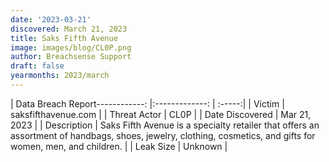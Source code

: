 ```yaml
---
date: '2023-03-21'
discovered: March 21, 2023
title: Saks Fifth Avenue
image: images/blog/CL0P.png
author: Breachsense Support
draft: false
yearmonths: 2023/march
---
```


| Data Breach Report------------:     |:-------------:    | :-----:|
| Victim      | saksfifthavenue.com      | 
| Threat Actor      | CL0P      | 
| Date Discovered      | Mar 21, 2023      | 
| Description      | Saks Fifth Avenue is a specialty retailer that offers an assortment of handbags, shoes, jewelry, clothing, cosmetics, and gifts for women, men, and children.      | 
| Leak Size      | Unknown      | 

